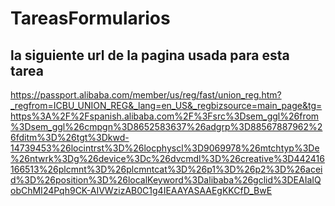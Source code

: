 # TareasFormularios

## la siguiente url de la pagina usada para esta tarea

https://passport.alibaba.com/member/us/reg/fast/union_reg.htm?_regfrom=ICBU_UNION_REG&_lang=en_US&_regbizsource=main_page&tg=https%3A%2F%2Fspanish.alibaba.com%2F%3Fsrc%3Dsem_ggl%26from%3Dsem_ggl%26cmpgn%3D8652583637%26adgrp%3D88567887962%26fditm%3D%26tgt%3Dkwd-14739453%26locintrst%3D%26locphyscl%3D9069978%26mtchtyp%3De%26ntwrk%3Dg%26device%3Dc%26dvcmdl%3D%26creative%3D442416166513%26plcmnt%3D%26plcmntcat%3D%26p1%3D%26p2%3D%26aceid%3D%26position%3D%26localKeyword%3Dalibaba%26gclid%3DEAIaIQobChMI24Pqh9CK-AIVWzizAB0C1g4IEAAYASAAEgKKCfD_BwE
